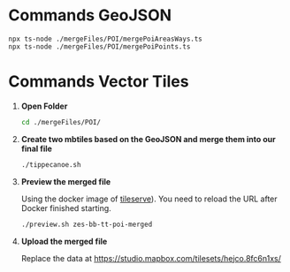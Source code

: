 # Commands GeoJSON

```
npx ts-node ./mergeFiles/POI/mergePoiAreasWays.ts
npx ts-node ./mergeFiles/POI/mergePoiPoints.ts
```

# Commands Vector Tiles

1. **Open Folder**

   ```sh
   cd ./mergeFiles/POI/
   ```

1. **Create two mbtiles based on the GeoJSON and merge them into our final file**

   ```sh
   ./tippecanoe.sh
   ```

1. **Preview the merged file**

   Using the docker image of [tileserve](https://github.com/maptiler/tileserver-gl)). You need to reload the URL after Docker finished starting.

   ```sh
   ./preview.sh zes-bb-tt-poi-merged
   ```

1. **Upload the merged file**

   Replace the data at https://studio.mapbox.com/tilesets/hejco.8fc6n1xs/

